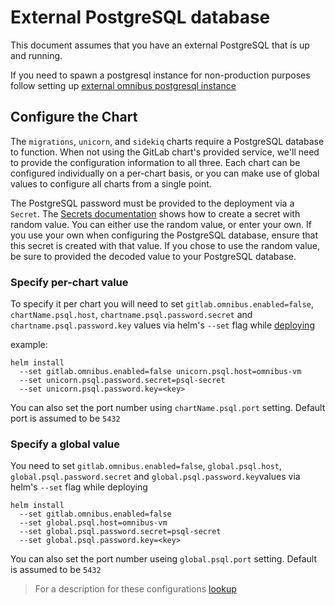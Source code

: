 # External PostgreSQL database

This document assumes that you have an external PostgreSQL that is up and running.

If you need to spawn a postgresql instance for non-production purposes follow setting up [external omnibus postgresql instance](./external-omnibus-psql.md)

## Configure the Chart

The `migrations`, `unicorn`, and `sidekiq` charts require a PostgreSQL database to function. When not using the GitLab chart's provided service, we'll need to provide the configuration information to all three. Each chart can be configured individually on a per-chart basis, or you can make use of global values to configure all charts from a single point.

The PostgreSQL password must be provided to the deployment via a `Secret`. The [Secrets documentation][secrets] shows how to create a secret with random value. You can either use the random value, or enter your own. If you use your own when configuring the PostgreSQL database, ensure that this secret is created with that value. If you chose to use the random value, be sure to provided the decoded value to your PostgreSQL database.

### Specify per-chart value

To specify it per chart you will need to set `gitlab.omnibus.enabled=false`, `chartName.psql.host`, `chartname.psql.password.secret` and `chartname.psql.password.key` values
via helm's `--set` flag while [deploying][deployment]

example:

```
helm install
  --set gitlab.omnibus.enabled=false unicorn.psql.host=omnibus-vm
  --set unicorn.psql.password.secret=psql-secret
  --set unicorn.psql.password.key=<key>
```

You can also set the port number using `chartName.psql.port` setting. Default port is assumed to be `5432`

### Specify a global value

You need to set `gitlab.omnibus.enabled=false`, `global.psql.host`, `global.psql.password.secret` and `global.psql.password.key`values via helm's `--set` flag while deploying

```
helm install
  --set gitlab.omnibus.enabled=false
  --set global.psql.host=omnibus-vm
  --set global.psql.password.secret=psql-secret
  --set global.psql.password.key=<key>
```

You can also set the port number useing `global.psql.port` setting. Default is assumed to be `5432`


> For a description for these configurations [lookup](../installation/command-line-options.md)

[secrets]: ../../installation/secrets.md#postgres-password
[deployment]: ../../installation/deployment.md
